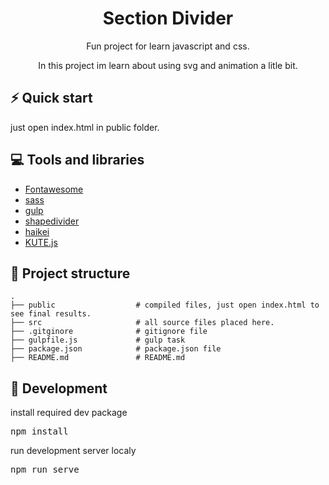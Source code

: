 <h1 align="center">
    Section Divider
</h1>
<p align="center">
    Fun project for learn javascript and css.
</p>

<p align="center">
    In this project im learn about using svg and animation a litle bit.
</p>

## ⚡️ Quick start

<p>just open index.html in public folder.<p>

## 💻 Tools and libraries

<ul>
    <li><a href="https://fontawesome.com/" target="_blank">Fontawesome</a></li>
    <li><a href="https://sass-lang.com/" target="_blank">sass</a>
    <li><a href="https://gulpjs.com/" target="_blank">gulp</a>
    <li><a href="https://www.shapedivider.app/" target="_blank">shapedivider</a></li>
    <li><a href="https://app.haikei.app/" target="_blank">haikei</a></li>
    <li><a href="https://thednp.github.io/kute.js" target="_blank">KUTE.js</a></li>
</ul>

## 📖 Project structure

    .
    ├── public                  # compiled files, just open index.html to see final results.
    ├── src                     # all source files placed here.
    ├── .gitginore              # gitignore file
    ├── gulpfile.js             # gulp task
    ├── package.json            # package.json file
    ├── README.md               # README.md

## 🚚 Development

<p>install required dev package</p>
<pre>npm install</pre>

<p>run development server localy</p>
<pre>npm run serve</pre>